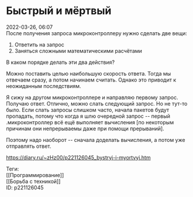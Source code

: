 Быстрый и мёртвый
==================

   
 2022-03-26, 06:07   
  После получения запроса микроконтроллеру нужно сделать две вещи:   
 1. Ответить на запрос   
 2. Заняться сложными математическими расчётами   
   
 В каком порядке делать эти два действия?   
   
 Можно поставить целью наибольшую скорость ответа. Тогда мы отвечаем сразу, а потом начинаем считать. Однако это приводит к неожиданным последствиям.   
   
 Я сижу на другом микроконтроллере и направляю первому запрос. Получаю ответ. Отлично, можно слать следующий запрос. Но не тут-то было. Если слать запросы слишком часто, начала пакетов будут пропадать, потому что когда я шлю очередной запрос -- первый .микроконтроллер всё ещё выполняет вычисления [по некоторым причинам они непрерываемы даже при помощи прерываний].   
   
 Поэтому надо наоборот -- сначала доделать вычисления, а потом уже отправлять ответ.   
    
 <https://diary.ru/~zHz00/p221126045_bystryj-i-myortvyj.htm>   
   
 Теги:   
 [[Программирование]]   
 [[Борьба с техникой]]   
 ID: p221126045
